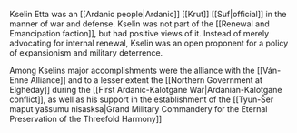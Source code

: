 Kselin Etta was an [[Ardanic people|Ardanic]] [[Krut]] [[Suf|official]] in the manner of war and defense. Kselin was not part of the [[Renewal and Emancipation faction]], but had positive views of it. Instead of merely advocating for internal renewal, Kselin was an open proponent for a policy of expansionism and military deterrence. 

Among Kselins major accomplishments were the alliance with the [[Ván-Enne Alliance]] and to a lesser extent the [[Northern Government at Elghëday]] during the [[First Ardanic-Kalotgane War|Ardanian-Kalotgane conflict]], as well as his support in the establishment of the [[Tyun-Šer maput yašsumu nisasksa|Grand Military Commandery for the Eternal Preservation of the Threefold Harmony]] 